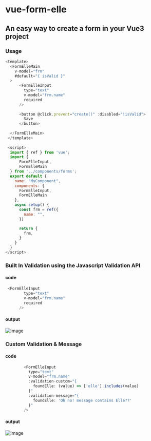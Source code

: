 # vue-form-elle
## An easy way to create a form in your Vue3 project



### Usage
```javascript
<template>
  <FormElleMain 
    v-model="frm"    
    #default="{ isValid }" 
  >
      <FormElleInput       
        type="text"  
        v-model="frm.name"
        required
      />      
         
      <button @click.prevent="create()" :disabled="!isValid">
        Save
      </button>
   
  </FormElleMain>
 </template> 
        
 <script>
  import { ref } from 'vue';
  import { 
      FormElleInput, 
      FormElleMain 
  } from '../components/forms';
  export default {
    name: "MyComponent",
    components: {
      FormElleInput,
      FormElleMain
    },
    async setup() {
      const frm = ref({
        name: "",
      })

      return {
        frm,
      }
    }
  }
</script>       

```

### Built In Validation using the Javascript Validation API

#### code
```javascript
 <FormElleInput   
        type="text"  
        v-model="frm.name"
        required
      />      
```

#### output
![image](https://user-images.githubusercontent.com/3206118/115892982-47ae9d00-a48a-11eb-8b32-fc122ac16a23.png)



### Custom Validation & Message
#### code
```javascript
        <FormElleInput     
          type="text"       
          v-model="frm.name"        
          :validation-custom="{
            foundElle: (value) => ['elle'].includes(value)
          }"
          :validation-message="{
            foundElle: 'Oh no! message contains Elle??'
          }" 
        />
```

#### output
![image](https://user-images.githubusercontent.com/3206118/115893816-331ed480-a48b-11eb-90a3-0ad8ebfb7252.png)


